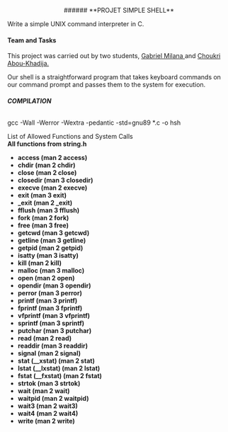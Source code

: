 <p align = "center">###### **PROJET SIMPLE SHELL**</p>

Write a simple UNIX command interpreter in C.

#### **Team and Tasks**

This project was carried out by two students, <a href = "https://github.com/MadMartigan3">Gabriel Milana </a> and <a href = "https://github.com/choukri33">Choukri Abou-Khadija.</a>

Our shell is a straightforward program that takes keyboard commands on our command prompt 
and passes them to the system for execution.

###### **COMPILATION**

gcc -Wall -Werror -Wextra -pedantic -std=gnu89 *.c -o hsh

List of Allowed Functions and System Calls
<br>
<b> All functions from string.h <b> 
- access (man 2 access)
- chdir (man 2 chdir)
- close (man 2 close)
- closedir (man 3 closedir)
- execve (man 2 execve)
- exit (man 3 exit)
- _exit (man 2 _exit)
- fflush (man 3 fflush)
- fork (man 2 fork)
- free (man 3 free)
- getcwd (man 3 getcwd)
- getline (man 3 getline)
- getpid (man 2 getpid)
- isatty (man 3 isatty)
- kill (man 2 kill)
- malloc (man 3 malloc)
- open (man 2 open)
- opendir (man 3 opendir)
- perror (man 3 perror)
- printf (man 3 printf)
- fprintf (man 3 fprintf)
- vfprintf (man 3 vfprintf)
- sprintf (man 3 sprintf)
- putchar (man 3 putchar)
- read (man 2 read)
- readdir (man 3 readdir)
- signal (man 2 signal)
- stat (__xstat) (man 2 stat)
- lstat (__lxstat) (man 2 lstat)
- fstat (__fxstat) (man 2 fstat)
- strtok (man 3 strtok)
- wait (man 2 wait)
- waitpid (man 2 waitpid)
- wait3 (man 2 wait3)
- wait4 (man 2 wait4)
- write (man 2 write)
